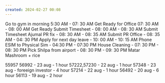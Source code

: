 ```yaml
---
created: 2024-02-27 00:08
---
```

Go to gym in morning 5:30 AM - 07: 30 AM
Get Ready for Office 07: 30 AM - 08: 00 AM Get Ready
Submit Timesheet - 08: 00 AM - 08: 30 AM Submit Timesheet
Ajumal PR fix - 08: 30 AM - 08: 35 AM Submit PR
Office - 08: 35 AM - 04: 30 PM 
Apply for next day leave - 10: 00 AM - 10: 15 AM
Phone ESIM to Physical Sim - 04:30 PM - 07:30 PM
House Cleaning - 07: 30 PM - 08: 30 PM 
Pick Shilpa from airport - 08: 30 PM - 09: 30 PM
Matar Mashroom + rice 


55957
56992 - 23 aug - 1 hour
57222,57230 - 22 aug - 1 hour
57348 - 23 aug - foreeign investor - 4 hour
57214 - 22 aug - 1 hour
56492 - 20 aug - 6 hour
56113 - 19 aug - 2 hour

